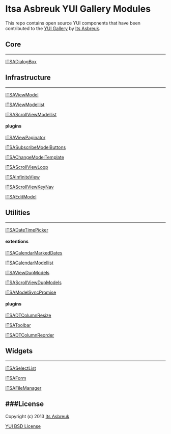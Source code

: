 Itsa Asbreuk YUI Gallery Modules
===========================


This repo contains open source YUI components that have been contributed to the
[YUI Gallery](http://yuilibrary.com/gallery/) by [Its Asbreuk](http://itsasbreuk.nl).


## Core
-------
[ITSADialogBox](src/gallery-itsadialogbox)


## Infrastructure
-------------
[ITSAViewModel](src/gallery-itsaviewmodel)

[ITSAViewModellist](src/gallery-itsaviewmodellist)

[ITSAScrollViewModellist](src/gallery-itsascrollviewmodellist)

#### plugins
[ITSAViewPaginator](src/gallery-itsaviewpaginator)

[ITSASubscribeModelButtons](src/gallery-itsasubscribemodelbuttons)

[ITSAChangeModelTemplate](src/gallery-itsachangemodeltemplate)

[ITSAScrollViewLoop](src/gallery-itsascrollviewloop)

[ITSAInfiniteView](src/gallery-itsainfiniteview)

[ITSAScrollViewKeyNav](src/gallery-itsascrollviewkeynav)

[ITSAEditModel](src/gallery-itsaeditmodel)


## Utilities
------------
[ITSADateTimePicker](src/gallery-itsadatetimepicker)

#### extentions
[ITSACalendarMarkedDates](src/gallery-itsacalendarmarkeddates)

[ITSACalendarModellist](src/gallery-itsacalendarmodellist)

[ITSAViewDupModels](src/gallery-itsaviewdupmodels)

[ITSAScrollViewDupModels](src/gallery-itsascrollviewdupmodels)

[ITSAModelSyncPromise](src/gallery-itsamodelsyncpromise)

#### plugins
[ITSADTColumnResize](src/gallery-itsadtcolumnresize)

[ITSAToolbar](src/gallery-itsatoolbar)

[ITSADTColumnReorder](src/gallery-itsadtcolumnreorder)


## Widgets
----------
[ITSASelectList](src/gallery-itsaselectlist)

[ITSAForm](src/gallery-itsaform)

[ITSAFileManager](src/gallery-itsafilemanager)



###License
----------

Copyright (c) 2013 [Its Asbreuk](http://http://itsasbreuk.nl)

[YUI BSD License](http://developer.yahoo.com/yui/license.html)
